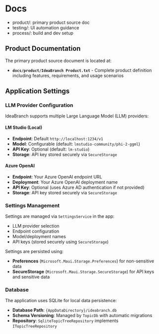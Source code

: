 ﻿# Docs

- product/: primary product source doc
- testing/: UI automation guidance
- process/: build and dev setup

## Product Documentation

The primary product source document is located at:
- **`docs/product/IdeaBranch Product.txt`** - Complete product definition including features, requirements, and usage scenarios

## Application Settings

### LLM Provider Configuration

IdeaBranch supports multiple Large Language Model (LLM) providers:

#### LM Studio (Local)
- **Endpoint**: Default `http://localhost:1234/v1`
- **Model**: Configurable (default: `lmstudio-community/phi-2-ggml`)
- **API Key**: Optional (default: `lm-studio`)
- **Storage**: API key stored securely via `SecureStorage`

#### Azure OpenAI
- **Endpoint**: Your Azure OpenAI endpoint URL
- **Deployment**: Your Azure OpenAI deployment name
- **API Key**: Optional (uses Azure AD authentication if not provided)
- **Storage**: API key stored securely via `SecureStorage`

### Settings Management

Settings are managed via `SettingsService` in the app:
- LLM provider selection
- Endpoint configuration
- Model/deployment names
- API keys (stored securely using `SecureStorage`)

Settings are persisted using:
- **Preferences** (`Microsoft.Maui.Storage.Preferences`) for non-sensitive data
- **SecureStorage** (`Microsoft.Maui.Storage.SecureStorage`) for API keys and sensitive data

### Database

The application uses SQLite for local data persistence:
- **Database Path**: `{AppDataDirectory}/ideabranch.db`
- **Schema Versioning**: Managed by `TopicDb` with automatic migrations
- **Repository**: `SqliteTopicTreeRepository` implements `ITopicTreeRepository`
